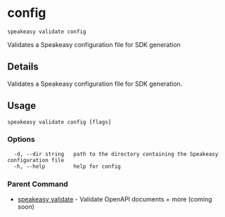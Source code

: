 # config  
`speakeasy validate config`  


Validates a Speakeasy configuration file for SDK generation  

## Details

Validates a Speakeasy configuration file for SDK generation.

## Usage

```
speakeasy validate config [flags]
```

### Options

```
  -d, --dir string   path to the directory containing the Speakeasy configuration file
  -h, --help         help for config
```

### Parent Command

* [speakeasy validate](README.md)	 - Validate OpenAPI documents + more (coming soon)

